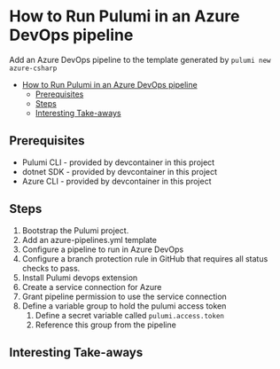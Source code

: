 # How to Run Pulumi in an Azure DevOps pipeline

Add an Azure DevOps pipeline to the template generated by `pulumi new azure-csharp`

<!-- TOC -->
- [How to Run Pulumi in an Azure DevOps pipeline](#how-to-run-pulumi-in-an-azure-devops-pipeline)
  - [Prerequisites](#prerequisites)
  - [Steps](#steps)
  - [Interesting Take-aways](#interesting-take-aways)
<!-- /TOC -->

## Prerequisites

* Pulumi CLI - provided by devcontainer in this project
* dotnet SDK - provided by devcontainer in this project
* Azure CLI - provided by devcontainer in this project

## Steps

1. Bootstrap the Pulumi project.
2. Add an azure-pipelines.yml template
3. Configure a pipeline to run in Azure DevOps
4. Configure a branch protection rule in GitHub that requires all status checks to pass.
5. Install Pulumi devops extension
6. Create a service connection for Azure
7. Grant pipeline permission to use the service connection
8. Define a variable group to hold the pulumi access token
   1. Define a secret variable called `pulumi.access.token`
   2. Reference this group from the pipeline

## Interesting Take-aways
